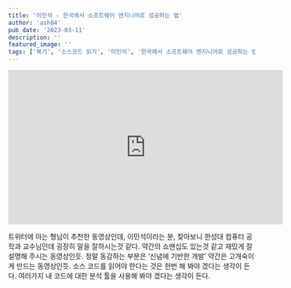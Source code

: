 ```yaml
---
title: '이민석 - 한국에서 소프트웨어 엔지니어로 성공하는 법'
author: 'ash84'
pub_date: '2023-03-11'
description: ''
featured_image: ''
tags: ['복기', '소스코드 읽기', '이민석', '한국에서 소프트웨어 엔지니어로 성공하는 법']
---
```


<center>
<iframe width="560" height="315" src="https://www.youtube.com/embed/mKGhBtQI1iA" title="YouTube video player" frameborder="0" allow="accelerometer; autoplay; clipboard-write; encrypted-media; gyroscope; picture-in-picture; web-share" allowfullscreen></iframe>
</center>


트위터에 아는 형님이 추천한 동영상인데, 이민석이라는 분, 찾아보니 한성대 컴퓨터 공학과 교수님인데 굉장히 말을 잘하시는것 같다. 약간의 쇼맨십도 있는것 같고 재밌게 잘 설명해 주시는 동영상인듯. 정말 동감하는 부분은 ‘신념에 기반한 개발’ 약간은 고개숙이게 만드는 동영상인듯. 소스 코드를 읽어야 한다는 것은 한번 해 봐야 겠다는 생각이 든다. 여러가지 내 코드에 대한 분석 툴을 사용해 봐야 겠다는 생각이 든다. 

